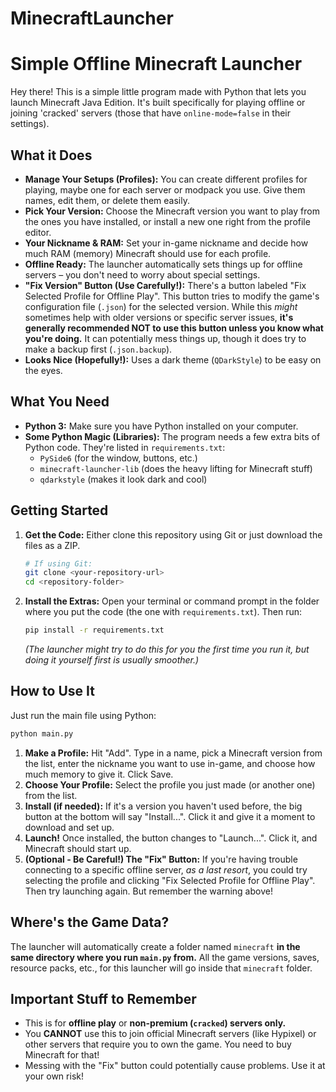 # MinecraftLauncher

# Simple Offline Minecraft Launcher

Hey there! This is a simple little program made with Python that lets you launch Minecraft Java Edition. It's built specifically for playing offline or joining 'cracked' servers (those that have `online-mode=false` in their settings).

## What it Does

*   **Manage Your Setups (Profiles):** You can create different profiles for playing, maybe one for each server or modpack you use. Give them names, edit them, or delete them easily.
*   **Pick Your Version:** Choose the Minecraft version you want to play from the ones you have installed, or install a new one right from the profile editor.
*   **Your Nickname & RAM:** Set your in-game nickname and decide how much RAM (memory) Minecraft should use for each profile.
*   **Offline Ready:** The launcher automatically sets things up for offline servers – you don't need to worry about special settings.
*   **"Fix Version" Button (Use Carefully!):** There's a button labeled "Fix Selected Profile for Offline Play". This button tries to modify the game's configuration file (`.json`) for the selected version. While this *might* sometimes help with older versions or specific server issues, **it's generally recommended NOT to use this button unless you know what you're doing.** It can potentially mess things up, though it does try to make a backup first (`.json.backup`).
*   **Looks Nice (Hopefully!):** Uses a dark theme (`QDarkStyle`) to be easy on the eyes.

## What You Need

*   **Python 3:** Make sure you have Python installed on your computer.
*   **Some Python Magic (Libraries):** The program needs a few extra bits of Python code. They're listed in `requirements.txt`:
    *   `PySide6` (for the window, buttons, etc.)
    *   `minecraft-launcher-lib` (does the heavy lifting for Minecraft stuff)
    *   `qdarkstyle` (makes it look dark and cool)

## Getting Started

1.  **Get the Code:** Either clone this repository using Git or just download the files as a ZIP.
    ```bash
    # If using Git:
    git clone <your-repository-url>
    cd <repository-folder>
    ```
2.  **Install the Extras:** Open your terminal or command prompt in the folder where you put the code (the one with `requirements.txt`). Then run:
    ```bash
    pip install -r requirements.txt
    ```
    *(The launcher might try to do this for you the first time you run it, but doing it yourself first is usually smoother.)*

## How to Use It

Just run the main file using Python:

```bash
python main.py
```

1.  **Make a Profile:** Hit "Add". Type in a name, pick a Minecraft version from the list, enter the nickname you want to use in-game, and choose how much memory to give it. Click Save.
2.  **Choose Your Profile:** Select the profile you just made (or another one) from the list.
3.  **Install (if needed):** If it's a version you haven't used before, the big button at the bottom will say "Install...". Click it and give it a moment to download and set up.
4.  **Launch!** Once installed, the button changes to "Launch...". Click it, and Minecraft should start up.
5.  **(Optional - Be Careful!) The "Fix" Button:** If you're having trouble connecting to a specific offline server, *as a last resort*, you could try selecting the profile and clicking "Fix Selected Profile for Offline Play". Then try launching again. But remember the warning above!

## Where's the Game Data?

The launcher will automatically create a folder named `minecraft` **in the same directory where you run `main.py` from.** All the game versions, saves, resource packs, etc., for this launcher will go inside that `minecraft` folder.

## Important Stuff to Remember

*   This is for **offline play** or **non-premium (`cracked`) servers only.**
*   You **CANNOT** use this to join official Minecraft servers (like Hypixel) or other servers that require you to own the game. You need to buy Minecraft for that!
*   Messing with the "Fix" button could potentially cause problems. Use it at your own risk! 
